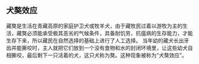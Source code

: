 ## 犬獒效应

藏獒是生活在青藏高原的家庭护卫犬或牧羊犬，由于藏牧民过着以游牧为主的生活，藏獒必须能承受极其恶劣的气候条件，具备耐饥劳，抗瘟病的生存能力，才能生存下来，所以藏民在自然选择的基础上进行了人工选择。
当年幼的藏犬长出牙齿并能撕咬时，主人就把它们放到一个没有食物和水的封闭环境里，让这些幼犬自相撕咬，最后剩下一只活着的犬，这只犬称为獒。这种现象被称为“犬獒效应”。
